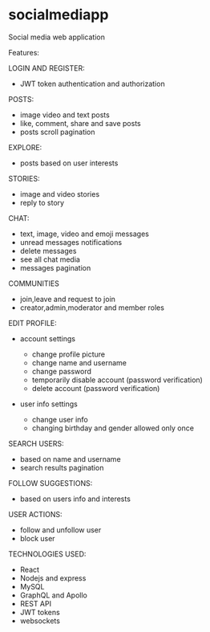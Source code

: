 # socialmediapp
Social media web application


Features:

LOGIN AND REGISTER:
- JWT token authentication and authorization

POSTS:
- image video and text posts
- like, comment, share and save posts
- posts scroll pagination

EXPLORE:
- posts based on user interests

STORIES:
- image and video stories
- reply to story

CHAT:
- text, image, video and emoji messages
- unread messages notifications
- delete messages
- see all chat media
- messages pagination

COMMUNITIES
- join,leave and request to join
- creator,admin,moderator and member roles

EDIT PROFILE:
- account settings
    - change profile picture
    - change name and username
    - change password
    - temporarily disable account (password verification)
    - delete account (password verification)

- user info settings
    - change user info
    - changing birthday and gender allowed only once

SEARCH USERS:
- based on name and username
- search results pagination

FOLLOW SUGGESTIONS:
- based on users info and interests 

USER ACTIONS:
- follow and unfollow user
- block user


TECHNOLOGIES USED:
- React
- Nodejs and express
- MySQL
- GraphQL and Apollo
- REST API
- JWT tokens
- websockets